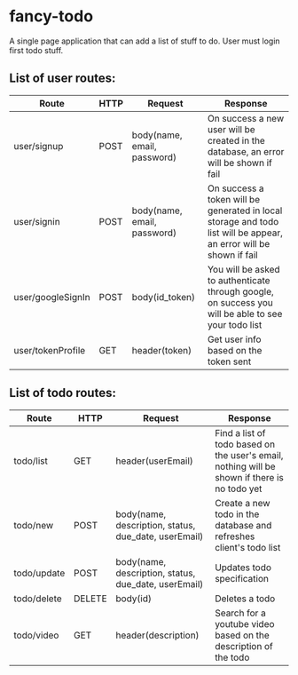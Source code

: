# fancy-todo

A single page application that can add a list of stuff to do. User must login first todo stuff.

## List of user routes:

Route             | HTTP   | Request                     | Response
----------------- | ------ | --------------------------- | ----------------------------------------------------
user/signup       | POST   | body(name, email, password) | On success a new user will be created in the                                                                    database, an error will be shown if fail
user/signin       | POST   | body(name, email, password) | On success a token will be generated in local                                                                   storage and todo list will be appear, an error                                                                  will be shown if fail
user/googleSignIn | POST   | body(id_token)              | You will be asked to authenticate through google,                                                               on success you will be able to see your todo list
user/tokenProfile | GET    | header(token)               | Get user info based on the token sent

## List of todo routes:

Route       | HTTP   | Request                                              | Response
----------- | ------ | ---------------------------------------------------- | --------------------------
todo/list   | GET    | header(userEmail)                                    | Find a list of todo based on the                                                                                user's email, nothing will be                                                                                   shown if there is no todo yet
todo/new    | POST   | body(name, description, status, due_date, userEmail) | Create a new todo in the database                                                                               and refreshes client's todo list
todo/update | POST   | body(name, description, status, due_date, userEmail) | Updates todo specification
todo/delete | DELETE | body(id)                                             | Deletes a todo
todo/video  | GET    | header(description)                                  | Search for a youtube video based                                                                                on the description of the todo